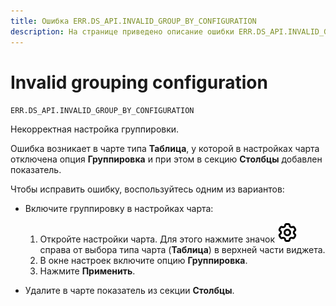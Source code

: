 ```yaml
---
title: Ошибка ERR.DS_API.INVALID_GROUP_BY_CONFIGURATION
description: На странице приведено описание ошибки ERR.DS_API.INVALID_GROUP_BY_CONFIGURATION.
---
```


# Invalid grouping configuration

`ERR.DS_API.INVALID_GROUP_BY_CONFIGURATION`

Некорректная настройка группировки.

Ошибка возникает в чарте типа **Таблица**, у которой в настройках чарта отключена опция **Группировка** и при этом в секцию **Столбцы** добавлен показатель.

Чтобы исправить ошибку, воспользуйтесь одним из вариантов:

* Включите группировку в настройках чарта:

  1. Откройте настройки чарта. Для этого нажмите значок ![image](../../../_assets/console-icons/gear.svg) справа от выбора типа чарта (**Таблица**) в верхней части виджета.
  1. В окне настроек включите опцию **Группировка**.
  1. Нажмите **Применить**.

* Удалите в чарте показатель из секции **Столбцы**.
